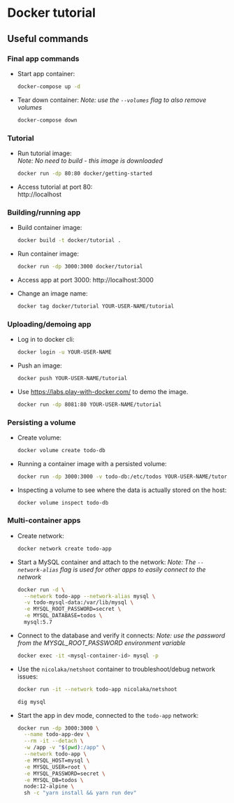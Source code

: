 # Docker tutorial

## Useful commands

### Final app commands
- Start app container:
  ```sh
  docker-compose up -d
  ```

- Tear down container:
  *Note: use the `--volumes` flag to also remove volumes*
  ```sh
  docker-compose down
  ```


### Tutorial
- Run tutorial image:  
  *Note: No need to build - this image is downloaded*
  ```sh
  docker run -dp 80:80 docker/getting-started
  ```

- Access tutorial at port 80:  
  http://localhost

### Building/running app
- Build container image:
  ```sh
  docker build -t docker/tutorial .
  ```

- Run container image:
  ```sh
  docker run -dp 3000:3000 docker/tutorial
  ```

- Access app at port 3000:
  http://localhost:3000

- Change an image name:
  ```sh
  docker tag docker/tutorial YOUR-USER-NAME/tutorial
  ```

### Uploading/demoing app
- Log in to docker cli:
  ```sh
  docker login -u YOUR-USER-NAME
  ```

- Push an image:
  ```sh
  docker push YOUR-USER-NAME/tutorial
  ```

- Use https://labs.play-with-docker.com/ to demo the image.
  ```sh
  docker run -dp 8081:80 YOUR-USER-NAME/tutorial
  ```

### Persisting a volume
- Create volume:
  ```sh
  docker volume create todo-db
  ```

- Running a container image with a persisted volume:
  ```sh
  docker run -dp 3000:3000 -v todo-db:/etc/todos YOUR-USER-NAME/tutorial
  ```

- Inspecting a volume to see where the data is actually stored on the host:
  ```sh
  docker volume inspect todo-db
  ```

### Multi-container apps
- Create network:
  ```sh
  docker network create todo-app
  ```

- Start a MySQL container and attach to the network:
  *Note: The `--network-alias` flag is used for other apps to easily connect to the network*
  ```sh
  docker run -d \
    --network todo-app --network-alias mysql \
    -v todo-mysql-data:/var/lib/mysql \
    -e MYSQL_ROOT_PASSWORD=secret \
    -e MYSQL_DATABASE=todos \
    mysql:5.7
  ```

- Connect to the database and verify it connects:
  *Note: use the password from the MYSQL_ROOT_PASSWORD environment variable*
  ```sh
  docker exec -it <mysql-container-id> mysql -p
  ```

- Use the `nicolaka/netshoot` container to troubleshoot/debug network issues:
  ```sh
  docker run -it --network todo-app nicolaka/netshoot
  ```
  ```sh
  dig mysql
  ```

- Start the app in dev mode, connected to the `todo-app` network:
  ```sh
  docker run -dp 3000:3000 \
    --name todo-app-dev \
    --rm -it --detach \
    -w /app -v "$(pwd):/app" \
    --network todo-app \
    -e MYSQL_HOST=mysql \
    -e MYSQL_USER=root \
    -e MYSQL_PASSWORD=secret \
    -e MYSQL_DB=todos \
    node:12-alpine \
    sh -c "yarn install && yarn run dev"
  ```